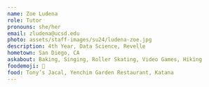 ```yaml
---
name: Zoe Ludena
role: Tutor
pronouns: she/her
email: zludena@ucsd.edu
photo: assets/staff-images/su24/ludena-zoe.jpg
description: 4th Year, Data Science, Revelle
hometown: San Diego, CA
askabout: Baking, Singing, Roller Skating, Video Games, Hiking
foodemoji: 🍪
food: Tony’s Jacal, Yenchim Garden Restaurant, Katana
---
```

